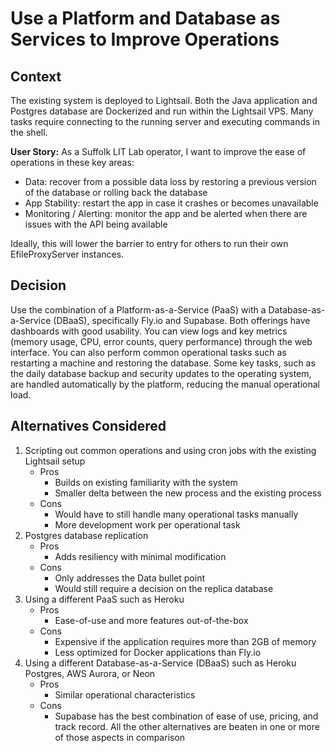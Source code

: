 # Use a Platform and Database as Services to Improve Operations

## Context

The existing system is deployed to Lightsail. Both the Java application and Postgres database are Dockerized and run within the Lightsail VPS. Many tasks require connecting to the running server and executing commands in the shell.

**User Story:**
As a Suffolk LIT Lab operator, I want to improve the ease of operations in these key areas:
* Data: recover from a possible data loss by restoring a previous version of the database or rolling back the database
* App Stability: restart the app in case it crashes or becomes unavailable
* Monitoring / Alerting: monitor the app and be alerted when there are issues with the API being available

Ideally, this will lower the barrier to entry for others to run their own EfileProxyServer instances.

## Decision

Use the combination of a Platform-as-a-Service (PaaS) with a Database-as-a-Service (DBaaS), specifically Fly.io and Supabase. Both offerings have dashboards with good usability. You can view logs and key metrics (memory usage, CPU, error counts, query performance) through the web interface. You can also perform common operational tasks such as restarting a machine and restoring the database. Some key tasks, such as the daily database backup and security updates to the operating system, are handled automatically by the platform, reducing the manual operational load.

## Alternatives Considered

1. Scripting out common operations and using cron jobs with the existing Lightsail setup
   * Pros
     * Builds on existing familiarity with the system
     * Smaller delta between the new process and the existing process
   * Cons
     * Would have to still handle many operational tasks manually
     * More development work per operational task
2. Postgres database replication
   * Pros
     * Adds resiliency with minimal modification
   * Cons
     * Only addresses the Data bullet point
     * Would still require a decision on the replica database
3. Using a different PaaS such as Heroku
   * Pros
     * Ease-of-use and more features out-of-the-box
   * Cons
     * Expensive if the application requires more than 2GB of memory
     * Less optimized for Docker applications than Fly.io
4. Using a different Database-as-a-Service (DBaaS) such as Heroku Postgres, AWS Aurora, or Neon
   * Pros
      * Similar operational characteristics
   * Cons
     * Supabase has the best combination of ease of use, pricing, and track record. All the other alternatives are beaten in one or more of those aspects in comparison  
